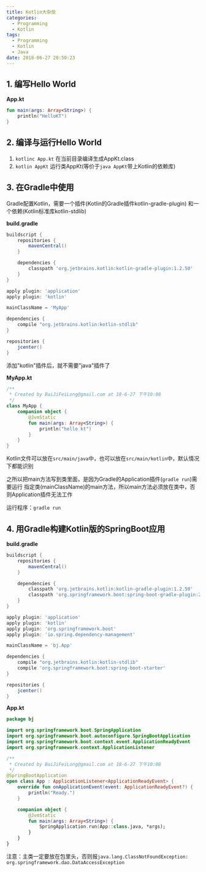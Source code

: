 ```yaml
---
title: Kotlin大杂烩
categories:
  - Programming
  - Kotlin
tags:
  - Programming
  - Kotlin
  - Java
date: 2018-06-27 20:50:23
---
```


## 1. 编写Hello World

**App.kt**
```kotlin
fun main(args: Array<String>) {
    println("HelloKT")
}
```

## 2. 编译与运行Hello World

1. `kotlinc App.kt` 在当前目录编译生成AppKt.class
2. `kotlin AppKt` 运行类AppKt(等价于`java AppKt`带上Kotlin的依赖库)

<!--more-->

## 3. 在Gradle中使用

Gradle配置Kotlin，需要一个插件(Kotlin的Gradle插件kotlin-gradle-plugin)
和一个依赖(Kotlin标准库kotlin-stdlib)

**build.gradle**
```gradle
buildscript {
    repositories {
        mavenCentral()
    }

    dependencies {
        classpath 'org.jetbrains.kotlin:kotlin-gradle-plugin:1.2.50'
    }
}

apply plugin: 'application'
apply plugin: 'kotlin'

mainClassName = 'MyApp'

dependencies {
    compile "org.jetbrains.kotlin:kotlin-stdlib"
}

repositories {
    jcenter()
}
```

添加"kotlin"插件后，就不需要"java"插件了

**MyApp.kt**
```kotlin
/**
 * Created by BaiJiFeiLong@gmail.com at 18-6-27 下午10:08
 */
class MyApp {
    companion object {
        @JvmStatic
        fun main(args: Array<String>) {
            println("hello kt")
        }
    }
}
```

Kotlin文件可以放在`src/main/java`中，也可以放在`src/main/kotlin`中，默认情况下都能识别

之所以把main方法写到类里面，是因为Gradle的Application插件(`gradle run`)需要运行
指定类(mainClassName)的main方法，所以main方法必须放在类中，否则Application插件无法工作

运行程序：`gradle run`

## 4. 用Gradle构建Kotlin版的SpringBoot应用

**build.gradle**
```gradle
buildscript {
    repositories {
        mavenCentral()
    }

    dependencies {
        classpath 'org.jetbrains.kotlin:kotlin-gradle-plugin:1.2.50'
        classpath 'org.springframework.boot:spring-boot-gradle-plugin:2.0.3.RELEASE'
    }
}

apply plugin: 'application'
apply plugin: 'kotlin'
apply plugin: 'org.springframework.boot'
apply plugin: 'io.spring.dependency-management'

mainClassName = 'bj.App'

dependencies {
    compile "org.jetbrains.kotlin:kotlin-stdlib"
    compile 'org.springframework.boot:spring-boot-starter'
}

repositories {
    jcenter()
}
```

**App.kt**
```kotlin
package bj

import org.springframework.boot.SpringApplication
import org.springframework.boot.autoconfigure.SpringBootApplication
import org.springframework.boot.context.event.ApplicationReadyEvent
import org.springframework.context.ApplicationListener

/**
 * Created by BaiJiFeiLong@gmail.com at 18-6-27 下午10:08
 */
@SpringBootApplication
open class App : ApplicationListener<ApplicationReadyEvent> {
    override fun onApplicationEvent(event: ApplicationReadyEvent?) {
        println("Ready.")
    }

    companion object {
        @JvmStatic
        fun main(args: Array<String>) {
            SpringApplication.run(App::class.java, *args);
        }
    }
}
```
注意：主类一定要放在包里头，否则报`java.lang.ClassNotFoundException: org.springframework.dao.DataAccessException`

